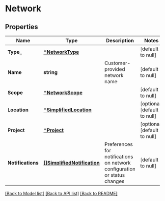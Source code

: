 # Network

## Properties
Name | Type | Description | Notes
------------ | ------------- | ------------- | -------------
**Type_** | [***NetworkType**](NetworkType.md) |  | [default to null]
**Name** | **string** | Customer-provided network name | [default to null]
**Scope** | [***NetworkScope**](NetworkScope.md) |  | [default to null]
**Location** | [***SimplifiedLocation**](SimplifiedLocation.md) |  | [optional] [default to null]
**Project** | [***Project**](Project.md) |  | [optional] [default to null]
**Notifications** | [**[]SimplifiedNotification**](SimplifiedNotification.md) | Preferences for notifications on network configuration or status changes | [default to null]

[[Back to Model list]](../README.md#documentation-for-models) [[Back to API list]](../README.md#documentation-for-api-endpoints) [[Back to README]](../README.md)

